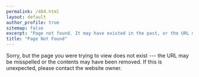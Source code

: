 ```yaml
---
permalink: /404.html
layout: default
author_profile: true
sitemap: false
excerpt: "Page not found. It may have existed in the past, or the URL may be incorrect."
title: "Page Not Found"
---
```


Sorry, but the page you were trying to view does not exist --- the URL may be
misspelled or the contents may have been removed. If this is unexpected, please
contact the website owner.

<script>
  var GOOG_FIXURL_LANG = 'en';
  var GOOG_FIXURL_SITE = '{{ site.url }}'
</script>
<script src="https://linkhelp.clients.google.com/tbproxy/lh/wm/fixurl.js">
</script>
